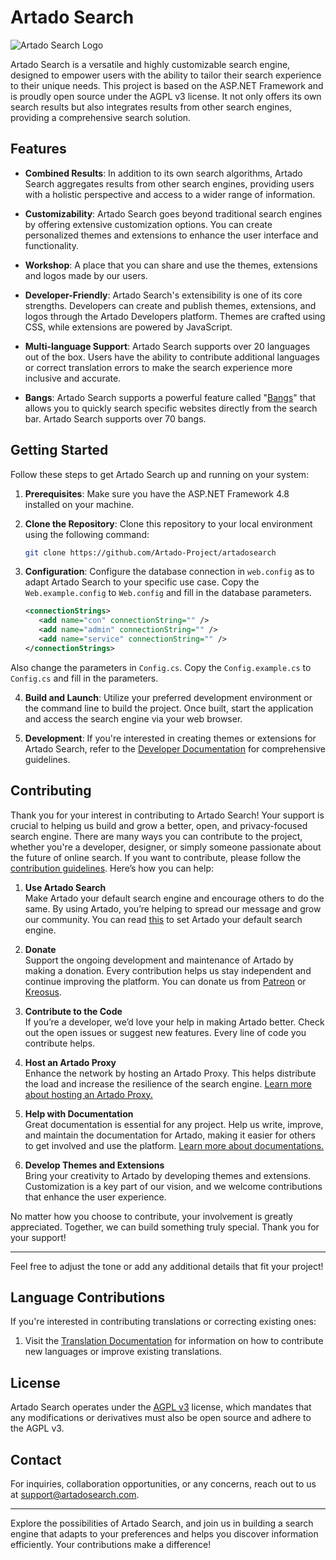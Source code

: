 # Artado Search

![Artado Search Logo](https://www.artadosearch.com/images/android-chrome-192x192.png)

Artado Search is a versatile and highly customizable search engine, designed to empower users with the ability to tailor their search experience to their unique needs. This project is based on the ASP.NET Framework and is proudly open source under the AGPL v3 license. It not only offers its own search results but also integrates results from other search engines, providing a comprehensive search solution.

## Features

- **Combined Results**: In addition to its own search algorithms, Artado Search aggregates results from other search engines, providing users with a holistic perspective and access to a wider range of information.

- **Customizability**: Artado Search goes beyond traditional search engines by offering extensive customization options. You can create personalized themes and extensions to enhance the user interface and functionality.

- **Workshop**: A place that you can share and use the themes, extensions and logos made by our users.

- **Developer-Friendly**: Artado Search's extensibility is one of its core strengths. Developers can create and publish themes, extensions, and logos through the Artado Developers platform. Themes are crafted using CSS, while extensions are powered by JavaScript.

- **Multi-language Support**: Artado Search supports over 20 languages out of the box. Users have the ability to contribute additional languages or correct translation errors to make the search experience more inclusive and accurate.
  
- **Bangs**: Artado Search supports a powerful feature called "[Bangs](https://github.com/Artado-Project/artadosearch-docs/blob/main/User%20Guide/Bangs.md)" that allows you to quickly search specific websites directly from the search bar. Artado Search supports over 70 bangs.


## Getting Started

Follow these steps to get Artado Search up and running on your system:

1. **Prerequisites**: Make sure you have the ASP.NET Framework 4.8 installed on your machine.

2. **Clone the Repository**: Clone this repository to your local environment using the following command:
   ```bash
   git clone https://github.com/Artado-Project/artadosearch
   ```

3. **Configuration**: Configure the database connection in `web.config` as to adapt Artado Search to your specific use case.
Copy the `Web.example.config` to `Web.config` and fill in the database parameters.
   ```xml
   <connectionStrings>
	  <add name="con" connectionString="" />
	  <add name="admin" connectionString="" />
	  <add name="service" connectionString="" />
   </connectionStrings>
   ```
Also change the parameters in `Config.cs`. Copy the `Config.example.cs` to `Config.cs` and fill in the parameters.

4. **Build and Launch**: Utilize your preferred development environment or the command line to build the project. Once built, start the application and access the search engine via your web browser.

5. **Development**: If you're interested in creating themes or extensions for Artado Search, refer to the [Developer Documentation](Themes_and_Extensions.md) for comprehensive guidelines.

## Contributing

Thank you for your interest in contributing to Artado Search! Your support is crucial to helping us build and grow a better, open, and privacy-focused search engine. There are many ways you can contribute to the project, whether you're a developer, designer, or simply someone passionate about the future of online search. If you want to contribute, please follow the [contribution guidelines](CONTRIBUTING.md). Here’s how you can help:

1. **Use Artado Search**  
   Make Artado your default search engine and encourage others to do the same. By using Artado, you’re helping to spread our message and grow our community. You can read [this](https://github.com/Artado-Project/artadosearch-docs/blob/main/User%20Guide/User%20Guide.md#how-to-set-artado-as-your-default-search-engine) to set Artado your default search engine.

2. **Donate**  
   Support the ongoing development and maintenance of Artado by making a donation. Every contribution helps us stay independent and continue improving the platform.
   You can donate us from [Patreon](https://www.patreon.com/artadosoft) or [Kreosus](https://kreosus.com/artadosoft).

4. **Contribute to the Code**  
   If you’re a developer, we’d love your help in making Artado better. Check out the open issues or suggest new features. Every line of code you contribute helps.

5. **Host an Artado Proxy**  
   Enhance the network by hosting an Artado Proxy. This helps distribute the load and increase the resilience of the search engine. [Learn more about hosting an Artado Proxy.](https://github.com/Artado-Project/ArtadoProxy)

6. **Help with Documentation**  
   Great documentation is essential for any project. Help us write, improve, and maintain the documentation for Artado, making it easier for others to get involved and use the platform. [Learn more about documentations.](https://github.com/Artado-Project/artadosearch-docs)

7. **Develop Themes and Extensions**  
   Bring your creativity to Artado by developing themes and extensions. Customization is a key part of our vision, and we welcome contributions that enhance the user experience.

No matter how you choose to contribute, your involvement is greatly appreciated. Together, we can build something truly special. Thank you for your support!

---

Feel free to adjust the tone or add any additional details that fit your project!

## Language Contributions

If you're interested in contributing translations or correcting existing ones:

1. Visit the [Translation Documentation](Translation.md) for information on how to contribute new languages or improve existing translations.

## License

Artado Search operates under the [AGPL v3](LICENSE) license, which mandates that any modifications or derivatives must also be open source and adhere to the AGPL v3.

## Contact

For inquiries, collaboration opportunities, or any concerns, reach out to us at [support@artadosearch.com](mailto:support@artadosearch.com).

---

Explore the possibilities of Artado Search, and join us in building a search engine that adapts to your preferences and helps you discover information efficiently. Your contributions make a difference!

